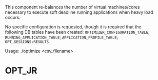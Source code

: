 This component re-balances the number of virtual machines/cores necessary to execute soft deadline running applications when heavy load occurs.

No specific configuration is requested, though it is required that the following DB tables have been created:
`OPTIMIZER_CONFIGURATION_TABLE`;
`RUNNING_APPLICATION_TABLE`;
`APPLICATION_PROFILE_TABLE`;
`OPT_SESSIONS:RESULTS`

Usage:
./optimize <csv_filename> <N>
# OPT_JR

